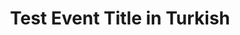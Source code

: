 ---
type: phd-thesis-defense
title: Test Event Title in Turkish
name: Elon Musk
datetime: 2025-08-03T09:30:00
duration: 2h
location: ABD
---